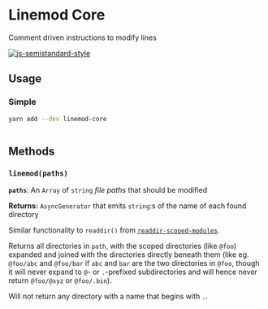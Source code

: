 # Linemod Core

Comment driven instructions to modify lines

[![js-semistandard-style](https://img.shields.io/badge/code%20style-semistandard-brightgreen.svg?style=flat)](https://github.com/standard/semistandard)

## Usage

### Simple

```bash
yarn add --dev linemod-core
```

```javascript

```

## Methods

### `linemod(paths)`

**`paths`**: An `Array` of `string` _file paths_ that should be modified

**Returns:** `AsyncGenerator` that emits `string`:s of the name of each found directory

Similar functionality to `readdir()` from [`readdir-scoped-modules`](https://www.npmjs.com/package/readdir-scoped-modules).

Returns all directories in `path`, with the scoped directories (like `@foo`) expanded and joined with the directories directly beneath them (like eg. `@foo/abc` and `@foo/bar` if `abc` and `bar` are the two directories in `@foo`, though it will never expand to `@`- or `.`-prefixed subdirectories and will hence never return `@foo/@xyz` or `@foo/.bin`).

Will not return any directory with a name that begins with `.`.
